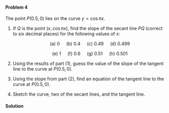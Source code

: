 <div class="alert alert-warning" role="alert">
<h4 class="alert-heading">Problem 4</h4>

The point $P(0.5, 0)$ lies on the curve $y = \cos \pi x$.

1. If $Q$ is the point $(x, \cos \pi x)$, find the slope of the secant line $PQ$ (correct to six decimal places) for the following values of $x$:
    
    <div align="center">

    (a) $0 \quad$ (b) $0.4 \quad$ (c) $0.49 \quad$ (d) $0.499$
    
    (e) $1 \quad$ (f) $0.6 \quad$ (g) $0.51 \quad$ (h) $0.501$

    </div>

2. Using the results of part (1), guess the value of the slope of the tangent line to the curve at $P(0.5, 0)$.

3. Using the slope from part (2), find an equation of the tangent line to the curve at $P(0.5, 0)$.

4. Sketch the curve, two of the secant lines, and the tangent line.

</div>

<div class="alert alert-success" role="alert">
<h4 class="alert-heading">Solution</h4>


</div>

